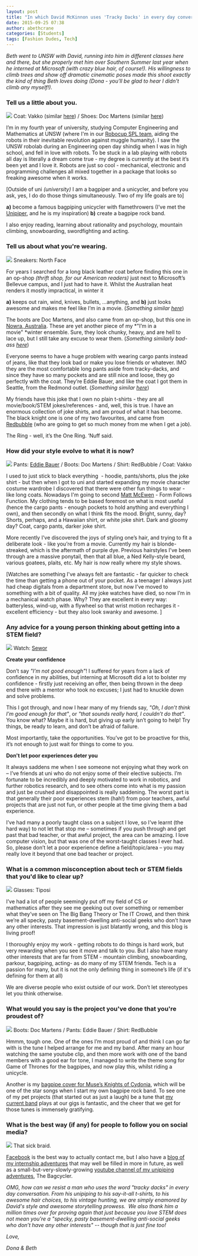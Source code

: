 ```yaml
---
layout: post
title: "In which David McKinnon uses 'Tracky Dacks' in every day conversation"
date: 2015-09-25 07:38
author: abethcrane
categories: [Students]
tags: [Fashion Dudes, Tech]
---
```


*Beth went to UNSW with David, running into him in different classes here and there, but she properly met him over Southern Summer last year when he interned at Microsoft (with crazy blue hair, of course!). His willingness to climb trees and show off dramatic cinematic poses made this shoot exactly the kind of thing Beth loves doing (Dona - you'll be glad to hear I didn't climb any myself!).*

### Tell us a little about you.

[![](http://www.fibonaccisequinsblog.com/wp-content/uploads/2015/09/IMG_2136-683x1024.jpg)](http://www.fibonaccisequinsblog.com/wp-content/uploads/2015/09/IMG_2136.jpg) Coat: Vakko (similar [here](http://amzn.to/1Fyh8oj)) / Shoes: Doc Martens (similar [here](http://amzn.to/1Fyhhbn))

I’m in my fourth year of university, studying Computer Engineering and Mathematics at UNSW (where I'm in our [Robocup SPL team](http://www.cse.unsw.edu.au/about-us/help-resources/for-students/student-projects/robocup/), aiding the robots in their inevitable revolution against muggle humanity). I saw the UNSW robolab during an Engineering open day shindig when I was in high school, and fell in love with robots. To be stuck in a lab playing with robots all day is literally a dream come true - my degree is currently at the best it’s been yet and I love it. Robots are just so cool - mechanical, electronic and programming challenges all mixed together in a package that looks so freaking awesome when it works.

[Outside of uni *(university)* I am a bagpiper and a unicycler, and before you ask, yes, I do do those things simultaneously. Two of my life goals are to]

**a)** become a famous bagpiping unicycler with flamethrowers (I’ve met the [Unipiper](https://www.facebook.com/theunipiper), and he is my inspiration) 
**b)** create a bagpipe rock band.

I also enjoy reading, learning about rationality and psychology, mountain climbing, snowboarding, swordfighting and acting.

### Tell us about what you're wearing.

[![](http://www.fibonaccisequinsblog.com/wp-content/uploads/2015/09/IMG_2355-683x1024.jpg)](http://www.fibonaccisequinsblog.com/wp-content/uploads/2015/09/IMG_2355.jpg) Sneakers: North Face

For years I searched for a long black leather coat before finding this one in an op-shop *(thrift shop, for our American readers)* just next to Microsoft’s Bellevue campus, and I just had to have it. Whilst the Australian heat renders it mostly impractical, in winter it

**a)** keeps out rain, wind, knives, bullets, …anything, and 
**b)** just looks awesome and makes me feel like I’m in a movie. (*Something similar [here](http://amzn.to/1Fyh8oj)*)

The boots are Doc Martens, and also came from an op-shop, but this one in [Nowra, Australia](https://en.wikipedia.org/wiki/Nowra,_New_South_Wales). These are yet another piece of my *"I’m in a movie" *winter ensemble. Sure, they look chunky, heavy, and are hell to lace up, but I still take any excuse to wear them. (*Something similarly bad-ass [here](http://amzn.to/1Fyhhbn)*)

Everyone seems to have a huge problem with wearing cargo pants instead of jeans, like that they look bad or make you lose friends or whatever. IMO they are the most comfortable long pants aside from tracky-dacks, and since they have so many pockets and are still nice and loose, they go perfectly with the coat. They’re Eddie Bauer, and like the coat I got them in Seattle, from the Redmond outlet. (*Something similar [here](http://amzn.to/1OymgM5)*)

My friends have this joke that I own no plain t-shirts - they are all movie/book/STEM jokes/references - and, well, this is true. I have an enormous collection of joke shirts, and am proud of what it has become. The black knight one is one of my two favourites, and came from [Redbubble](http://www.redbubble.com) (who are going to get so much money from me when I get a job).

The Ring - well, it’s the One Ring. ‘Nuff said.

### How did your style evolve to what it is now?

[![](http://www.fibonaccisequinsblog.com/wp-content/uploads/2015/09/IMG_1938-683x1024.jpg)](http://www.fibonaccisequinsblog.com/wp-content/uploads/2015/09/IMG_1938.jpg) Pants: [Eddie Bauer](http://www.eddiebauer.com/product/men--39-s-legend-wash-cargo-pants---classic-fit/10307633/_/A-ebSku_0036050283009666__10307633_catalog10002_en__US?showProducts&backToCat=Cargo+Pants&previousPage=LNAV&tab=men&color=283) / Boots: Doc Martens / Shirt: RedBubble / Coat: Vakko

I used to just stick to black everything  - hoodie, pants/shorts, plus the joke shirt - but then when I got to uni and started expanding my movie character costume wardrobe I discovered that there were other fun things to wear - like long coats. Nowadays I'm going to second [Matt McEwen](http://www.fibonaccisequinsblog.com/matt-mcewen/) - Form Follows Function. My clothing tends to be based foremost on what is most useful (hence the cargo pants - enough pockets to hold anything and everything I own), and then secondly on what I think fits the mood. Bright, sunny, day? Shorts, perhaps, and a Hawaiian shirt, or white joke shirt. Dark and gloomy day? Coat, cargo pants, darker joke shirt.

More recently I've discovered the joys of styling one’s hair, and trying to fit a deliberate look - like you’re from a movie. Currently my hair is blonde-streaked, which is the aftermath of purple dye. Previous hairstyles I’ve been through are a massive ponytail, then that all blue, a Ned Kelly-style beard, various goatees, plaits, etc. My hair is now really where my style shows.

[Watches are something I've always felt are fantastic - far quicker to check the time than getting a phone out of your pocket. As a teenager I always just had cheap digitals from a department store, but now I’ve moved to something with a bit of quality. All my joke watches have died, so now I’m in a mechanical watch phase. Why? They are excellent in every way: batteryless, wind-up, with a flywheel so that wrist motion recharges it - excellent efficiency - but they also look swanky and awesome. ]

### Any advice for a young person thinking about getting into a STEM field?

[![](http://www.fibonaccisequinsblog.com/wp-content/uploads/2015/09/IMG_2374-683x1024.jpg)](http://www.fibonaccisequinsblog.com/wp-content/uploads/2015/09/IMG_2374.jpg) Watch: [Sewor](http://www.banggood.com/Sewor-Stainless-Steel-Band-Calendar-Mechanical-Watch-p-970508.html)

**Create your confidence**

Don’t say *"I’m not good enough"*! I suffered for years from a lack of confidence in my abilities, but interning at Microsoft did a lot to bolster my confidence - firstly just receiving an offer, then being thrown in the deep end there with a mentor who took no excuses; I just had to knuckle down and solve problems.

This I got through, and now I hear many of my friends say, *"Oh, I don’t think I’m good enough for that"*, or *"that sounds really hard, I couldn’t do that"*. You know what? Maybe it is hard, but giving up early isn’t going to help! Try things, be ready to learn, and don’t be afraid of failure.

Most importantly, take the opportunities. You’ve got to be proactive for this, it’s not enough to just wait for things to come to you.

**Don't let poor experiences deter you**

It always saddens me when I see someone not enjoying what they work on – I’ve friends at uni who do not enjoy some of their elective subjects. I’m fortunate to be incredibly and deeply motivated to work in robotics, and further robotics research, and to see others come into what is my passion and just be crushed and disappointed is really saddening. The worst part is that generally their poor experiences stem (hah!) from poor teachers, awful projects that are just not fun, or other people at the time giving them a bad experience.

I’ve had many a poorly taught class on a subject I love, so I’ve learnt (the hard way) to not let that stop me – sometimes if you push through and get past that bad teacher, or that awful project, the area can be amazing. I love computer vision, but that was one of the worst-taught classes I ever had. So, please don’t let a poor experience define a field/topic/area – you may really love it beyond that one bad teacher or project.

### What is a common misconception about tech or STEM fields that you'd like to clear up?

[![](http://www.fibonaccisequinsblog.com/wp-content/uploads/2015/09/IMG_1976-683x1024.jpg)](http://www.fibonaccisequinsblog.com/wp-content/uploads/2015/09/IMG_1976.jpg) Glasses: Tiposi

I’ve had a lot of people seemingly put off my field of CS or mathematics after they see me geeking out over something or remember what they’ve seen on The Big Bang Theory or The IT Crowd, and then think we’re all specky, pasty basement-dwelling anti-social geeks who don’t have any other interests. That impression is just blatantly wrong, and this blog is living proof!

I thoroughly enjoy my work - getting robots to do things is hard work, but very rewarding when you see it move and talk to you. But I also have many other interests that are far from STEM - mountain climbing, snowboarding, parkour, bagpiping, acting- as do many of my STEM friends. Tech is a passion for many, but it is not the only defining thing in someone’s life (if it's defining for them at all)

We are diverse people who exist outside of our work. Don’t let stereotypes let you think otherwise.

### What would you say is the project you've done that you're proudest of?

[![](http://www.fibonaccisequinsblog.com/wp-content/uploads/2015/09/IMG_1902-683x1024.jpg)](http://www.fibonaccisequinsblog.com/wp-content/uploads/2015/09/IMG_1902.jpg) Boots: Doc Martens / Pants: Eddie Bauer / Shirt: RedBubble

Hmmm, tough one. One of the ones I’m most proud of and think I can go far with is the tune I helped arrange for me and my band. After many an hour watching the same youtube clip, and then more work with one of the band members with a good ear for tone, I managed to write the theme song for Game of Thrones for the bagpipes, and now play this, whilst riding a unicycle.

Another is my [bagpipe cover for Muse’s Knights of Cydonia](https://www.youtube.com/watch?v=z3W35BZGDTE), which will be one of the star songs when I start my own bagpipe rock band. To see one of my pet projects (that started out as just a laugh) be a tune that [my current band](http://www.stgeorgepipeband.org/) plays at our gigs is fantastic, and the cheer that we get for those tunes is immensely gratifying.

### What is the best way (if any) for people to follow you on social media?

[![](http://www.fibonaccisequinsblog.com/wp-content/uploads/2015/09/IMG_2362-683x1024.jpg)](http://www.fibonaccisequinsblog.com/wp-content/uploads/2015/09/IMG_2362.jpg) That sick braid.

[Facebook](https://facebook.com/david.mcchicken) is the best way to actually contact me, but I also have a [blog of my internship adventures](http://www.macca-d.blogspot.com) that may well be filled in more in future, as well as a small-but-very-slowly-growing [youtube channel of my unipiping adventures](https://www.youtube.com/channel/UC_319xfHH5czlGW31IaY1vQ), The Bagcycler.

*OMG, how can we resist a man who uses the word "tracky dacks" in every day conversation. From his unipiping to his say-it-all t-shirts, to his awesome hair choices, to his vintage hunting, we are simply enamored by David's style and awesome storytelling prowess.  We also thank him a million times over for proving again that just because you love STEM does not mean you're a "specky, pasty basement-dwelling anti-social geeks who don’t have any other interests" -- though that is just fine too!*

*Love,*

*Dona & Beth*
